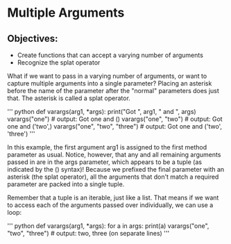 # Multiple Arguments

## Objectives:

- Create functions that can accept a varying number of arguments
- Recognize the splat operator

What if we want to pass in a varying number of arguments, or want to capture multiple arguments into a single parameter? Placing an asterisk before the name of the parameter after the "normal" parameters does just that. The asterisk is called a splat operator.

''' python
def varargs(arg1, \*args):
print("Got ", arg1, " and ", args)
varargs("one") # output: Got one and ()
varargs("one", "two") # output: Got one and ('two',)
varargs("one", "two", "three") # output: Got one and ('two', 'three')
'''

In this example, the first argument arg1 is assigned to the first method parameter as usual. Notice, however, that any and all remaining arguments passed in are in the args parameter, which appears to be a tuple (as indicated by the () syntax)! Because we prefixed the final parameter with an asterisk (the splat operator), all the arguments that don't match a required parameter are packed into a single tuple.

Remember that a tuple is an iterable, just like a list. That means if we want to access each of the arguments passed over individually, we can use a loop:

''' python
def varargs(arg1, \*args):
for a in args:
print(a)
varargs("one", "two", "three") # output: two, three (on separate lines)
'''
